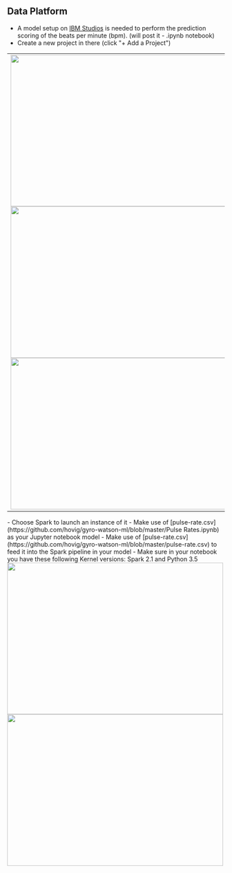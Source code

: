 ## Data Platform
- A model setup on [IBM Studios](https://dataplatform.ibm.com) is needed to perform the prediction scoring of the beats per minute (bpm). (will post it - .ipynb notebook)
- Create a new project in there (click "+ Add a Project")
<table align="center"><tr>
<td><img src="https://raw.githubusercontent.com/hovig/pulse-iot-wml-mobile-health/master/public/img/ml-addproject-1.png" width="500" height="350"><br>
<img src="https://raw.githubusercontent.com/hovig/pulse-iot-wml-mobile-health/master/public/img/ml-addproject-2.png" width="500" height="350"><br>
<img src="https://raw.githubusercontent.com/hovig/pulse-iot-wml-mobile-health/master/public/img/ml-addproject-3.png" width="500" height="350"></td>
</tr></table>
- Choose Spark to launch an instance of it
- Make use of [pulse-rate.csv](https://github.com/hovig/gyro-watson-ml/blob/master/Pulse Rates.ipynb) as your Jupyter notebook model
- Make use of [pulse-rate.csv](https://github.com/hovig/gyro-watson-ml/blob/master/pulse-rate.csv) to feed it into the Spark pipeline in your model
- Make sure in your notebook you have these following Kernel versions: Spark 2.1 and Python 3.5
<img src="https://raw.githubusercontent.com/hovig/pulse-iot-wml-mobile-health/master/public/img/kernel-python-spark-versions.png" width="500" height="350">
<img src="https://raw.githubusercontent.com/hovig/pulse-iot-wml-mobile-health/master/public/img/ml-kernel.png" width="500" height="350">
